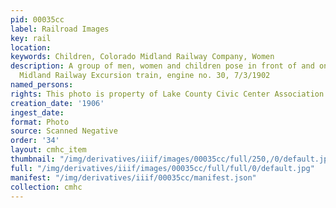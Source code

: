 ```yaml
---
pid: 00035cc
label: Railroad Images
key: rail
location: 
keywords: Children, Colorado Midland Railway Company, Women
description: A group of men, women and children pose in front of and on the Colorado
  Midland Railway Excursion train, engine no. 30, 7/3/1902
named_persons: 
rights: This photo is property of Lake County Civic Center Association.
creation_date: '1906'
ingest_date: 
format: Photo
source: Scanned Negative
order: '34'
layout: cmhc_item
thumbnail: "/img/derivatives/iiif/images/00035cc/full/250,/0/default.jpg"
full: "/img/derivatives/iiif/images/00035cc/full/full/0/default.jpg"
manifest: "/img/derivatives/iiif/00035cc/manifest.json"
collection: cmhc
---
```


